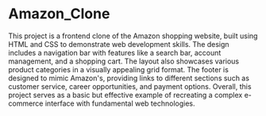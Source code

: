 # Amazon_Clone
This project is a frontend clone of the Amazon shopping website, built using HTML and CSS to demonstrate web development skills. The design includes a navigation bar with features like a search bar, account management, and a shopping cart. The layout also showcases various product categories in a visually appealing grid format. The footer is designed to mimic Amazon's, providing links to different sections such as customer service, career opportunities, and payment options. Overall, this project serves as a basic but effective example of recreating a complex e-commerce interface with fundamental web technologies.
